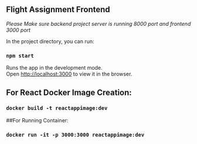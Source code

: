 ## Flight Assignment Frontend
*Please Make sure backend project server is running 8000 port and frontend 3000 port*

In the project directory, you can run:

### `npm start`

Runs the app in the development mode.\
Open [http://localhost:3000](http://localhost:3000) to view it in the browser.


## For React Docker Image Creation:

### `docker build -t reactappimage:dev`

##For Running Container:

### `docker run -it -p 3000:3000 reactappimage:dev`
